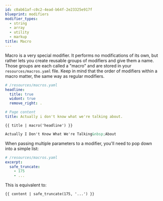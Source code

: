 ```yaml
---
id: c0ab61af-c0c2-4ead-b64f-2e23325e917f
blueprint: modifiers
modifier_types:
  - string
  - array
  - utility
  - markup
title: Macro
---
```

Macro is a very special modifier. It performs no modifications of its own, but rather lets you create reusable groups of modifiers and give them a name. Those groups are each called a "macro" and are stored in your `resources/macros.yaml` file. Keep in mind that the order of modifiers within a macro matter, the same way as regular modifiers.


```yaml
# /resources/macros.yaml
headline:
  title: true
  widont: true
  remove_right: .

# Page content
title: Actually i don't know what we're talking about.
```

```
{{ title | macro('headline') }}
```

```html
Actually I Don't Know What We're Talking&nbsp;About
```

When passing multiple parameters to a modifier, you'll need to pop down into a simple list:

```yaml
# /resources/macros.yaml
excerpt:
  safe_truncate:
    - 175
    - ...
```

This is equivalent to:

```
{{ content | safe_truncate(175, '...') }}
```
